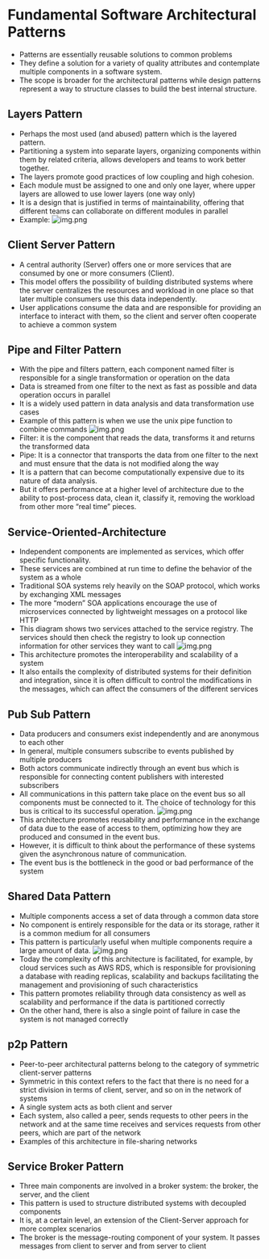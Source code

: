 # Fundamental Software Architectural Patterns
- Patterns are essentially reusable solutions to common problems
- They define a solution for a variety of quality attributes and contemplate multiple components in a software system.
- The scope is broader for the architectural patterns while design patterns represent a way to structure classes to build the best internal structure.
## Layers Pattern
- Perhaps the most used (and abused) pattern which is the layered pattern.
- Partitioning a system into separate layers, organizing components within them by related criteria, allows developers and teams to work better together.
- The layers promote good practices of low coupling and high cohesion.
- Each module must be assigned to one and only one layer, where upper layers are allowed to use lower layers (one way only)
- It is a design that is justified in terms of maintainability, offering that different teams can collaborate on different modules in parallel
- Example:
![img.png](img/layer_pattern.png)
## Client Server Pattern
- A central authority (Server) offers one or more services that are consumed by one or more consumers (Client).
- This model offers the possibility of building distributed systems where the server centralizes the resources and workload in one place so that later multiple consumers use this data independently.
- User applications consume the data and are responsible for providing an interface to interact with them, so the client and server often cooperate to achieve a common system
## Pipe and Filter Pattern
- With the pipe and filters pattern, each component named filter is responsible for a single transformation or operation on the data
- Data is streamed from one filter to the next as fast as possible and data operation occurs in parallel
- It is a widely used pattern in data analysis and data transformation use cases
- Example of this pattern is when we use the unix pipe function to combine commands
![img.png](img/pipe_filter.png)
- Filter: it is the component that reads the data, transforms it and returns the transformed data
- Pipe: It is a connector that transports the data from one filter to the next and must ensure that the data is not modified along the way
- It is a pattern that can become computationally expensive due to its nature of data analysis.
- But it offers performance at a higher level of architecture due to the ability to post-process data, clean it, classify it, removing the workload from other more “real time” pieces.
## Service-Oriented-Architecture
- Independent components are implemented as services, which offer specific functionality.
- These services are combined at run time to define the behavior of the system as a whole
- Traditional SOA systems rely heavily on the SOAP protocol, which works by exchanging XML messages
- The more “modern” SOA applications encourage the use of microservices connected by lightweight messages on a protocol like HTTP
- This diagram shows two services attached to the service registry. The services should then check the registry to look up connection information for other services they want to call
![img.png](img/service_oriented_arc.png)
- This architecture promotes the interoperability and scalability of a system
- It also entails the complexity of distributed systems for their definition and integration, since it is often difficult to control the modifications in the messages, which can affect the consumers of the different services
## Pub Sub Pattern
- Data producers and consumers exist independently and are anonymous to each other
- In general, multiple consumers subscribe to events published by multiple producers
- Both actors communicate indirectly through an event bus which is responsible for connecting content publishers with interested subscribers
- All communications in this pattern take place on the event bus so all components must be connected to it. The choice of technology for this bus is critical to its successful operation.
![img.png](img/pub_sub.png)
- This architecture promotes reusability and performance in the exchange of data due to the ease of access to them, optimizing how they are produced and consumed in the event bus.
- However, it is difficult to think about the performance of these systems given the asynchronous nature of communication.
- The event bus is the bottleneck in the good or bad performance of the system
## Shared Data Pattern
- Multiple components access a set of data through a common data store
- No component is entirely responsible for the data or its storage, rather it is a common medium for all consumers
- This pattern is particularly useful when multiple components require a large amount of data.
![img.png](img/shared_data.png)
- Today the complexity of this architecture is facilitated, for example, by cloud services such as AWS RDS, which is responsible for provisioning a database with reading replicas, scalability and backups facilitating the management and provisioning of such characteristics
- This pattern promotes reliability through data consistency as well as scalability and performance if the data is partitioned correctly
- On the other hand, there is also a single point of failure in case the system is not managed correctly
## p2p Pattern
- Peer-to-peer architectural patterns belong to the category of symmetric client-server patterns
- Symmetric in this context refers to the fact that there is no need for a strict division in terms of client, server, and so on in the network of systems
- A single system acts as both client and server
- Each system, also called a peer, sends requests to other peers in the network and at the same time receives and services requests from other peers, which are part of the network
- Examples of this architecture in file-sharing networks
## Service Broker Pattern
- Three main components are involved in a broker system: the broker, the server, and the client
- This pattern is used to structure distributed systems with decoupled components
- It is, at a certain level, an extension of the Client-Server approach for more complex scenarios
- The broker is the message-routing component of your system. It passes messages from client to server and from server to client